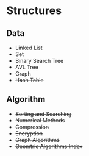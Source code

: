 # Structures
## Data
* Linked List
* Set
* Binary Search Tree
* AVL Tree
* Graph
* ~~Hash Table~~
## Algorithm
* ~~Sorting and Searching~~
* ~~Numerical Methods~~
* ~~Compression~~
* ~~Encryption~~
* ~~Graph Algorithms~~
* ~~Geomtric Algorithms Index~~
